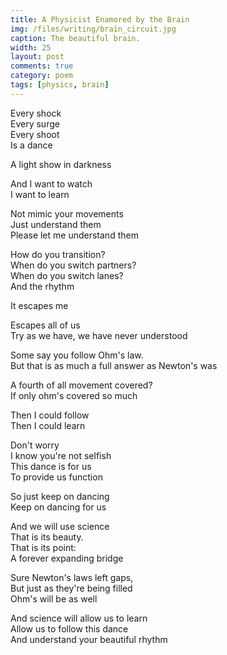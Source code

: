 ```yaml
---
title: A Physicist Enamored by the Brain
img: /files/writing/brain_circuit.jpg
caption: The beautiful brain.
width: 25
layout: post
comments: true
category: poem
tags: [physics, brain]
---
```


Every shock<br>
Every surge<br>
Every shoot<br>
Is a dance<br>

A light show in darkness<br>

And I want to watch<br>
I want to learn

Not mimic your movements<br>
Just understand them<br>
Please let me understand them<br>

How do you transition?<br>
When do you switch partners?<br>
When do you switch lanes?<br>
And the rhythm

It escapes me<br>

Escapes all of us<br>
Try as we have, we have never understood<br>

Some say you follow Ohm's law.<br>
But that is as much a full answer as Newton's was<br>

A fourth of all movement covered?<br>
If only ohm's covered so much<br>

Then I could follow<br>
Then I could learn<br>

Don't worry<br>
I know you're not selfish<br>
This dance is for us<br>
To provide us function<br>

So just keep on dancing<br>
Keep on dancing for us<br>

And we will use science<br>
That is its beauty.<br>
That is its point:<br>
A forever expanding bridge<br>

Sure Newton's laws left gaps,<br>
But just as they're being filled<br>
Ohm's will be as well <br>

And science will allow us to learn<br>
Allow us to follow this dance<br>
And understand your beautiful rhythm<br>
